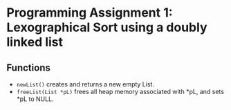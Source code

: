# Programming Assignment 1: Lexographical Sort using a doubly linked list

## Functions

- ```newList()``` creates and returns a new empty List.
- ```freeList(List *pL)``` frees all heap memory associated with *pL, and sets *pL to NULL.

